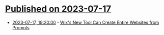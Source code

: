 # [Published on 2023-07-17](index.md)

* [2023-07-17, 19:20:00](https://developers.slashdot.org/story/23/07/17/1911214/wixs-new-tool-can-create-entire-websites-from-prompts?utm_source=rss1.0mainlinkanon&utm_medium=feed) - [Wix's New Tool Can Create Entire Websites from Prompts](https://developers.slashdot.org/story/23/07/17/1911214/wixs-new-tool-can-create-entire-websites-from-prompts?utm_source=rss1.0mainlinkanon&utm_medium=feed)
